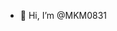 - 👋 Hi, I’m @MKM0831

<!---
MKM0831/MKM0831 is a ✨ special ✨ repository because its `README.md` (this file) appears on your GitHub profile.
You can click the Preview link to take a look at your changes.
--->
